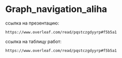 # Graph_navigation_aliha
ссылка на презентацию:
```
https://www.overleaf.com/read/pqstczgdyyrp#f5b5a1
```
ссылка на таблицу работ:
```
https://www.overleaf.com/read/pqstczgdyyrp#f5b5a1
```
